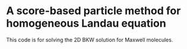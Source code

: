 # A score-based particle method for homogeneous Landau equation

This code is for solving the 2D BKW solution for Maxwell molecules.

